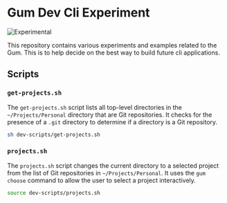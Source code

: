 # Gum Dev Cli Experiment

![Experimental](https://img.shields.io/badge/Experimental-8A2BE2?style=for-the-badge&color=ff9500&label=Status)

This repository contains various experiments and examples related to the Gum. This is to help decide on the best way to build future cli applications.

## Scripts

### `get-projects.sh`

The `get-projects.sh` script lists all top-level directories in the `~/Projects/Personal` directory that are Git repositories. It checks for the presence of a `.git` directory to determine if a directory is a Git repository.

```bash
sh dev-scripts/get-projects.sh
```

### `projects.sh`

The `projects.sh` script changes the current directory to a selected project from the list of Git repositories in `~/Projects/Personal`. It uses the `gum choose` command to allow the user to select a project interactively.

```bash
source dev-scripts/projects.sh
```
